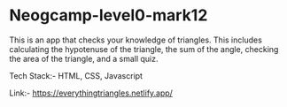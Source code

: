# Neogcamp-level0-mark12
This is an app that checks your knowledge of triangles. This includes calculating the hypotenuse of the triangle, the sum of the angle, checking the area of the triangle, and a small quiz.

Tech Stack:- HTML, CSS, Javascript

Link:- https://everythingtriangles.netlify.app/
